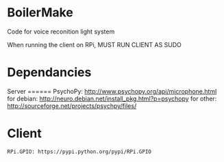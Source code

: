 BoilerMake
==========
Code for voice reconition light system

When running the client on RPi, MUST RUN CLIENT AS SUDO

Dependancies
============
  Server
	======
    PsychoPy: http://www.psychopy.org/api/microphone.html 
      for debian: http://neuro.debian.net/install_pkg.html?p=psychopy 
      for other: http://sourceforge.net/projects/psychpy/files/ 
  
  Client
  ======
    RPi.GPIO: https://pypi.python.org/pypi/RPi.GPIO 
 
